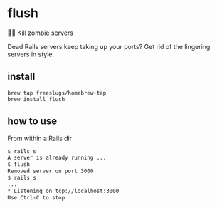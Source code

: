 # flush
🧟‍♂️ Kill zombie servers

Dead Rails servers keep taking up your ports? Get rid of the lingering servers in style. 

## install

```
brew tap freeslugs/homebrew-tap
brew install flush
```

## how to use

From within a Rails dir
```bash
$ rails s 
A server is already running ...
$ flush
Removed server on port 3000.
$ rails s 
...
* Listening on tcp://localhost:3000
Use Ctrl-C to stop
```
